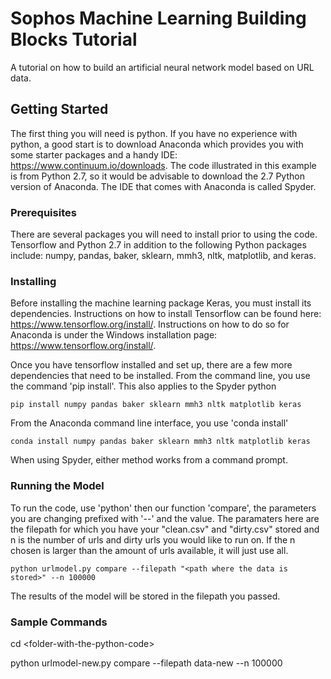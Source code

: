 # Sophos Machine Learning Building Blocks Tutorial
A tutorial on how to build an artificial neural network model based on URL data.

## Getting Started
The first thing you will need is python. If you have no experience with python, a good start is to download Anaconda which provides you with some starter packages and a handy IDE: https://www.continuum.io/downloads. The code illustrated in this example is from Python 2.7, so it would be advisable to download the 2.7 Python version of Anaconda. The IDE that comes with Anaconda is called Spyder.

### Prerequisites
There are several packages you will need to install prior to using the code. Tensorflow and Python 2.7 in addition to the following Python packages include: numpy, pandas, baker, sklearn, mmh3, nltk, matplotlib, and keras. 

### Installing
Before installing the machine learning package Keras, you must install its dependencies. Instructions on how to install Tensorflow can be found here: https://www.tensorflow.org/install/. Instructions on how to do so for Anaconda is under the Windows installation page: https://www.tensorflow.org/install/. 

Once you have tensorflow installed and set up, there are a few more dependencies that need to be installed. From the command line, you use the command 'pip install'. This also applies to the Spyder python
```
pip install numpy pandas baker sklearn mmh3 nltk matplotlib keras
```
From the Anaconda command line interface, you use 'conda install'
```
conda install numpy pandas baker sklearn mmh3 nltk matplotlib keras
```
When using Spyder, either method works from a command prompt. 

### Running the Model
To run the code, use 'python' then our function 'compare', the parameters you are changing prefixed with '--' and the value. The paramaters here are the filepath for which you have your "clean.csv" and "dirty.csv" stored and n is the number of urls and dirty urls you would like to run on. If the n chosen is larger than the amount of urls available, it will just use all. 
```
python urlmodel.py compare --filepath "<path where the data is stored>" --n 100000
```
The results of the model will be stored in the filepath you passed. 

### Sample Commands

cd \<folder-with-the-python-code\>

python urlmodel-new.py compare --filepath data-new --n 100000



